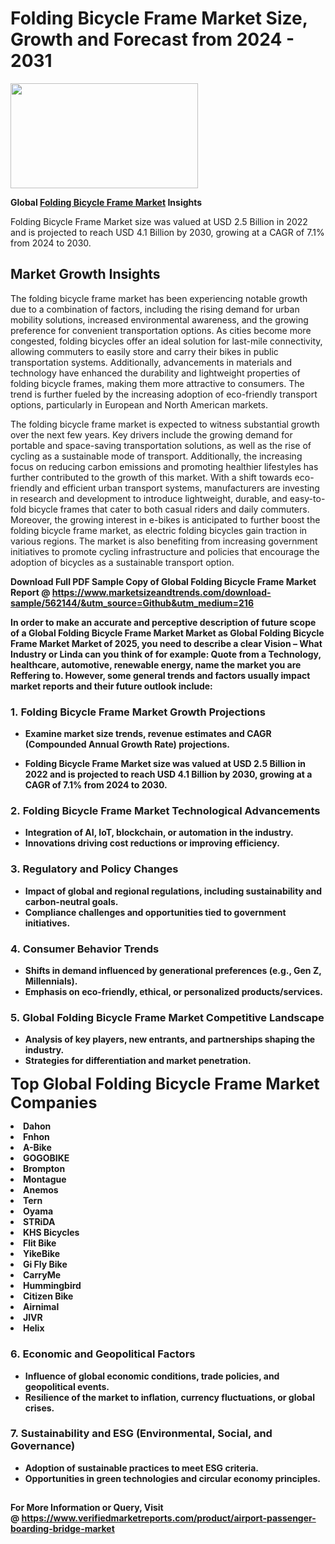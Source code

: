<H1>Folding Bicycle Frame Market Size, Growth and Forecast from 2024 - 2031</H1><img class="aligncenter size-medium wp-image-584254" src="https://thirdeyenews.in/wp-content/uploads/2024/09/Global-Market-Research-300x168.jpeg" alt="" width="300" height="168" /><p><strong>Global&nbsp;<a href="https://www.marketsizeandtrends.com/download-sample/562144/&amp;utm_source=Github&utm_medium=216">Folding Bicycle Frame Market</a> Insights</strong></p><p>Folding Bicycle Frame Market size was valued at USD 2.5 Billion in 2022 and is projected to reach USD 4.1 Billion by 2030, growing at a CAGR of 7.1% from 2024 to 2030.</p><p><h2>Market Growth Insights</h2> <p>The folding bicycle frame market has been experiencing notable growth due to a combination of factors, including the rising demand for urban mobility solutions, increased environmental awareness, and the growing preference for convenient transportation options. As cities become more congested, folding bicycles offer an ideal solution for last-mile connectivity, allowing commuters to easily store and carry their bikes in public transportation systems. Additionally, advancements in materials and technology have enhanced the durability and lightweight properties of folding bicycle frames, making them more attractive to consumers. The trend is further fueled by the increasing adoption of eco-friendly transport options, particularly in European and North American markets.</p> <p><strong></strong></p> <p>The folding bicycle frame market is expected to witness substantial growth over the next few years. Key drivers include the growing demand for portable and space-saving transportation solutions, as well as the rise of cycling as a sustainable mode of transport. Additionally, the increasing focus on reducing carbon emissions and promoting healthier lifestyles has further contributed to the growth of this market. With a shift towards eco-friendly and efficient urban transport systems, manufacturers are investing in research and development to introduce lightweight, durable, and easy-to-fold bicycle frames that cater to both casual riders and daily commuters. Moreover, the growing interest in e-bikes is anticipated to further boost the folding bicycle frame market, as electric folding bicycles gain traction in various regions. The market is also benefiting from increasing government initiatives to promote cycling infrastructure and policies that encourage the adoption of bicycles as a sustainable transport option. <p><strong></p><p><span class=""><strong>Download Full PDF Sample Copy of Global Folding Bicycle Frame Market Report</strong> @ <a href="https://www.marketsizeandtrends.com/download-sample/562144/&amp;utm_source=Github&utm_medium=216" target="_blank">https://www.marketsizeandtrends.com/download-sample/562144/&amp;utm_source=Github&utm_medium=216</a></span></p><p>In order to make an accurate and perceptive description of future scope of a Global&nbsp;Folding Bicycle Frame Market Market as Global&nbsp;Folding Bicycle Frame Market Market of 2025, you need to describe a clear Vision &ndash; What Industry or Linda can you think of for example: Quote from a Technology, healthcare, automotive, renewable energy, name the market you are Reffering to. However, some general trends and factors usually impact market reports and their future outlook include:</p><h3>1.&nbsp;<strong>Folding Bicycle Frame Market Growth Projections</strong></h3><ul><li>Examine market size trends, revenue estimates and CAGR (Compounded Annual Growth Rate) projections.</li><li><p>Folding Bicycle Frame Market size was valued at USD 2.5 Billion in 2022 and is projected to reach USD 4.1 Billion by 2030, growing at a CAGR of 7.1% from 2024 to 2030.</p></li></ul><h3>2.&nbsp;<strong>Folding Bicycle Frame Market Technological Advancements</strong></h3><ul><li>Integration of AI, IoT, blockchain, or automation in the industry.</li><li>Innovations driving cost reductions or improving efficiency.</li></ul><h3>3.&nbsp;<strong>Regulatory and Policy Changes</strong></h3><ul><li>Impact of global and regional regulations, including sustainability and carbon-neutral goals.</li><li>Compliance challenges and opportunities tied to government initiatives.</li></ul><h3>4.&nbsp;<strong>Consumer Behavior Trends</strong></h3><ul><li>Shifts in demand influenced by generational preferences (e.g., Gen Z, Millennials).</li><li>Emphasis on eco-friendly, ethical, or personalized products/services.</li></ul><h3>5.&nbsp;<strong>Global Folding Bicycle Frame Market Competitive Landscape</strong></h3><ul><li>Analysis of key players, new entrants, and partnerships shaping the industry.</li><li>Strategies for differentiation and market penetration.</li></ul><p data-pm-slice="1 1 []"><span style="color: inherit; font-family: inherit; font-size: 25px;">Top Global Folding Bicycle Frame Market Companies</span></p><div class="" data-test-id=""><p><li>Dahon</li><li> Fnhon</li><li> A-Bike</li><li> GOGOBIKE</li><li> Brompton</li><li> Montague</li><li> Anemos</li><li> Tern</li><li> Oyama</li><li> STRiDA</li><li> KHS Bicycles</li><li> Flit Bike</li><li> YikeBike</li><li> Gi Fly Bike</li><li> CarryMe</li><li> Hummingbird</li><li> Citizen Bike</li><li> Airnimal</li><li> JIVR</li><li> Helix</li></p></div><h3>6.&nbsp;<strong>Economic and Geopolitical Factors</strong></h3><ul><li>Influence of global economic conditions, trade policies, and geopolitical events.</li><li>Resilience of the market to inflation, currency fluctuations, or global crises.</li></ul><h3>7.&nbsp;<strong>Sustainability and ESG (Environmental, Social, and Governance)</strong></h3><ul><li>Adoption of sustainable practices to meet ESG criteria.</li><li>Opportunities in green technologies and circular economy principles.</li></ul><h2><strong style="font-size: 14px;">For More Information or Query, Visit @&nbsp;</strong><a style="background-color: #ffffff; font-size: 14px;" href="https://www.marketsizeandtrends.com/report/folding-bicycle-frame-market/" target="_blank">https://www.verifiedmarketreports.com/product/airport-passenger-boarding-bridge-market</a></h2>

